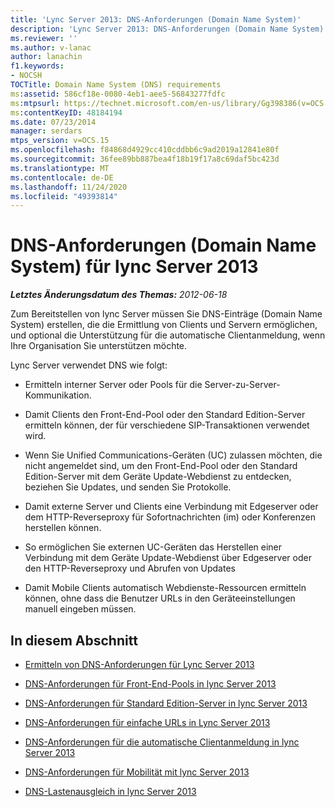 ```yaml
---
title: 'Lync Server 2013: DNS-Anforderungen (Domain Name System)'
description: 'Lync Server 2013: DNS-Anforderungen (Domain Name System).'
ms.reviewer: ''
ms.author: v-lanac
author: lanachin
f1.keywords:
- NOCSH
TOCTitle: Domain Name System (DNS) requirements
ms:assetid: 586cf18e-0080-4eb1-aee5-56843277fdfc
ms:mtpsurl: https://technet.microsoft.com/en-us/library/Gg398386(v=OCS.15)
ms:contentKeyID: 48184194
ms.date: 07/23/2014
manager: serdars
mtps_version: v=OCS.15
ms.openlocfilehash: f84868d4929cc410cddbb6c9ad2019a12841e80f
ms.sourcegitcommit: 36fee89bb887bea4f18b19f17a8c69daf5bc423d
ms.translationtype: MT
ms.contentlocale: de-DE
ms.lasthandoff: 11/24/2020
ms.locfileid: "49393814"
---
```

# <a name="domain-name-system-dns-requirements-for-lync-server-2013"></a>DNS-Anforderungen (Domain Name System) für lync Server 2013

<div data-xmlns="http://www.w3.org/1999/xhtml">

<div class="topic" data-xmlns="http://www.w3.org/1999/xhtml" data-msxsl="urn:schemas-microsoft-com:xslt" data-cs="https://msdn.microsoft.com/">

<div data-asp="https://msdn2.microsoft.com/asp">



</div>

<div id="mainSection">

<div id="mainBody">

<span> </span>

_**Letztes Änderungsdatum des Themas:** 2012-06-18_

Zum Bereitstellen von lync Server müssen Sie DNS-Einträge (Domain Name System) erstellen, die die Ermittlung von Clients und Servern ermöglichen, und optional die Unterstützung für die automatische Clientanmeldung, wenn Ihre Organisation Sie unterstützen möchte.

Lync Server verwendet DNS wie folgt:

  - Ermitteln interner Server oder Pools für die Server-zu-Server-Kommunikation.

  - Damit Clients den Front-End-Pool oder den Standard Edition-Server ermitteln können, der für verschiedene SIP-Transaktionen verwendet wird.

  - Wenn Sie Unified Communications-Geräten (UC) zulassen möchten, die nicht angemeldet sind, um den Front-End-Pool oder den Standard Edition-Server mit dem Geräte Update-Webdienst zu entdecken, beziehen Sie Updates, und senden Sie Protokolle.

  - Damit externe Server und Clients eine Verbindung mit Edgeserver oder dem HTTP-Reverseproxy für Sofortnachrichten (im) oder Konferenzen herstellen können.

  - So ermöglichen Sie externen UC-Geräten das Herstellen einer Verbindung mit dem Geräte Update-Webdienst über Edgeserver oder den HTTP-Reverseproxy und Abrufen von Updates

  - Damit Mobile Clients automatisch Webdienste-Ressourcen ermitteln können, ohne dass die Benutzer URLs in den Geräteeinstellungen manuell eingeben müssen.

<div>

## <a name="in-this-section"></a>In diesem Abschnitt

  - [Ermitteln von DNS-Anforderungen für Lync Server 2013](lync-server-2013-determine-dns-requirements.md)

  - [DNS-Anforderungen für Front-End-Pools in lync Server 2013](lync-server-2013-dns-requirements-for-front-end-pools.md)

  - [DNS-Anforderungen für Standard Edition-Server in lync Server 2013](lync-server-2013-dns-requirements-for-standard-edition-servers.md)

  - [DNS-Anforderungen für einfache URLs in Lync Server 2013](lync-server-2013-dns-requirements-for-simple-urls.md)

  - [DNS-Anforderungen für die automatische Clientanmeldung in lync Server 2013](lync-server-2013-dns-requirements-for-automatic-client-sign-in.md)

  - [DNS-Anforderungen für Mobilität mit lync Server 2013](lync-server-2013-dns-requirements-for-mobility.md)

  - [DNS-Lastenausgleich in lync Server 2013](lync-server-2013-dns-load-balancing.md)

</div>

</div>

<span> </span>

</div>

</div>

</div>

